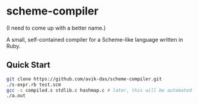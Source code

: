 scheme-compiler
===============

(I need to come up with a better name.)

A small, self-contained compiler for a Scheme-like language written in Ruby.

Quick Start
-----------

```sh
git clone https://github.com/avik-das/scheme-compiler.git
./s-expr.rb test.scm
gcc -s compiled.s stdlib.c hashmap.c # later, this will be automated
./a.out
```
